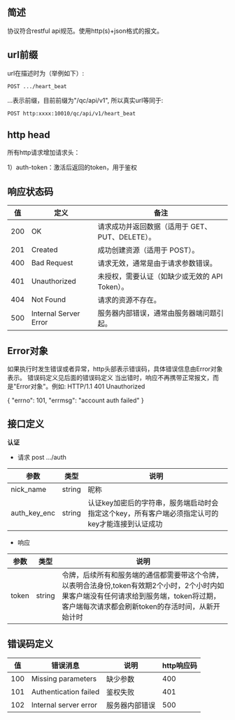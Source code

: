 ## 简述

协议符合restful api规范。使用http(s)+json格式的报文。

## url前缀

url在描述时为（举例如下）:

    POST .../heart_beat

...表示前缀，目前前缀为"/qc/api/v1", 所以真实url等同于:

    POST http:xxxx:10010/qc/api/v1/heart_beat

## http head
所有http请求增加请求头：

1）auth-token：激活后返回的token，用于鉴权



## 响应状态码

| 值   | 定义                    | 备注                             |
| --- | --------------------- | ------------------------------ |
| 200 | OK                    | 请求成功并返回数据（适用于 GET、PUT、DELETE）。 |
| 201 | Created               | 成功创建资源（适用于 POST）。              |
| 400 | Bad Request           | 请求无效，通常是由于请求参数错误。              |
| 401 | Unauthorized          | 未授权，需要认证（如缺少或无效的 API Token）。   |
| 404 | Not Found             | 请求的资源不存在。                      |
| 500 | Internal Server Error | 服务器内部错误，通常由服务器端问题引起。           |

## Error对象

如果执行时发生错误或者异常，http头部表示错误码，具体错误信息由Error对象表示。
错误码定义见后面的错误码定义
当出错时，响应不再携带正常报文，而是"Error对象"。例如:
HTTP/1.1 401 Unauthorized

{
  "errno": 101,
  "errmsg": "account auth failed"
}

## 接口定义

**认证**

- 请求
  post .../auth

| 参数          | 类型     | 说明         |
| ----------- | ------ | ---------- |
| nick_name   | string | 昵称         |
| auth_key_enc | string | 认证key加密后的字符串，服务端启动时会指定这个key，所有客户端必须指定认可的key才能连接到认证成功 |

- 响应

| 参数    | 类型     | 说明                             |
| ----- | ------ | ------------------------------ |
| token | string | 令牌，后续所有和服务端的通信都需要带这个令牌，以表明合法身份,token有效期2个小时，2个小时内如果客户端没有任何请求给到服务端，token将过期，客户端每次请求都会刷新token的存活时间，从新开始计时 |



## 错误码定义

| 值   | 错误消息                  | 说明   | http响应码 |
| --- | --------------------- | ---- | ------- |
| 100 | Missing parameters | 缺少参数 | 400     |
| 101 | Authentication failed | 鉴权失败 | 401     |
| 102 | Internal server error | 服务器内部错误 | 500     |
